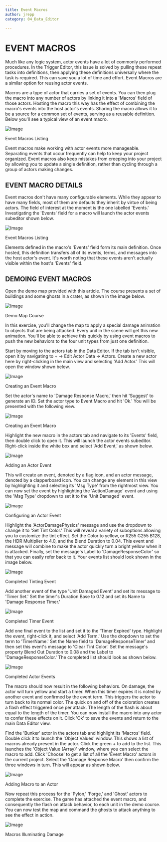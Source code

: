 ```yaml
---
title: Event Macros
author: jrepp
category: 04_Data_Editor

---
```

EVENT MACROS
============

Much like any logic system, actor events have a lot of commonly
performed procedures. In the Trigger Editor, this issue is solved by
pulling these repeat tasks into definitions, then applying these
definitions universally where the task is required. This can save you a
lot of time and effort. Event Macros are a similar option for reusing
actor events.

Macros are a type of actor that carries a set of events. You can then
plug the macro into any number of actors by linking it into a 'Macros'
field of those actors. Hosting the macro this way has the effect of
combining the macro's events into the host actor's events. Sharing the
macro allows it to be a source for a common set of events, serving as a
reusable definition. Below you'll see a typical view of an event macro.

![Image](./065_Event_Macros/image1.png)

Event Macros Listing

Event macros make working with actor events more manageable. Separating
events that occur frequently can help to keep your project organized.
Event macros also keep mistakes from creeping into your project by
allowing you to update a single definition, rather than cycling through
a group of actors making changes.

EVENT MACRO DETAILS
-------------------

Event macros don't have many configurable elements. While they appear to
have many fields, most of them are defaults they inherit by virtue of
being actors. The field of interest at the moment is the one labelled
'Events.' Investigating the 'Events' field for a macro will launch the
actor events subeditor shown below.

![Image](./065_Event_Macros/image2.png)

Event Macros Listing

Elements defined in the macro's 'Events' field form its main definition.
Once hosted, this definition transfers all of its events, terms, and
messages into the host actor's event. It's worth noting that these
events aren't actually visible within the host's 'Events' field.

DEMOING EVENT MACROS
--------------------

Open the demo map provided with this article. The course presents a set
of buildings and some ghosts in a crater, as shown in the image below.

![Image](./065_Event_Macros/image3.png)

Demo Map Course

In this exercise, you'll change the map to apply a special damage
animation to objects that are being attacked. Every unit in the scene
will get this new animation. You'll be able to achieve this quickly by
using event macros to push the new behaviors to the four unit types from
just one definition.

Start by moving to the actors tab in the Data Editor. If the tab isn't
visible, open it by navigating to + -\> Edit Actor Data -\> Actors.
Create a new actor here by right-clicking in the main view and selecting
'Add Actor.' This will open the window shown below.

![Image](./065_Event_Macros/image4.png)

Creating an Event Macro

Set the actor's name to 'Damage Response Macro,' then hit 'Suggest' to
generate an ID. Set the actor type to Event Macro and hit 'Ok.' You will
be presented with the following view.

![Image](./065_Event_Macros/image5.png)

Creating an Event Macro

Highlight the new macro in the actors tab and navigate to its 'Events'
field, then double click to open it. This will launch the actor events
subeditor. Right-click inside the white box and select 'Add Event,' as
shown below.

![Image](./065_Event_Macros/image6.png)

Adding an Actor Event

This will create an event, denoted by a flag icon, and an actor message,
denoted by a clapperboard icon. You can change any element in this view
by highlighting it and selecting its 'Msg Type' from the rightmost view.
You can now set the event by highlighting the 'ActionDamage' event and
using the 'Msg Type' dropdown to set it to the 'Unit Damaged' event.

![Image](./065_Event_Macros/image7.png)

Configuring an Actor Event

Highlight the 'ActorDamagePhysics' message and use the dropdown to
change it to 'Set Tint Color.' This will reveal a variety of suboptions
allowing you to customize the tint effect. Set the Color to yellow, or
R255 G255 B128, the HDR Multiplier to 4.0, and the Blend Duration to
0.04. This event and message will combine to make the actor quickly turn
a bright yellow when it is attacked. Finally, set the message's Label to
'DamageResponseColor' so that you can easily refer back to it. Your
events list should look shown in the image below.

![Image](./065_Event_Macros/image8.png)

Completed Tinting Event

Add another event of the type 'Unit Damaged Event' and set its message
to 'Timer Set.' Set the timer's Duration Base to 0.12 and set its Name
to 'Damage Response Timer.'

![Image](./065_Event_Macros/image9.png)

Completed Timer Event

Add one final event to the list and set it to the 'Timer Expired' type.
Highlight the event, right-click it, and select 'Add Term.' Use the
dropdown to set the term to 'TimerName.' Set the Name field to
'DamageResponseTimer' and then set this event's message to 'Clear Tint
Color.' Set the message's property Blend Out Duration to 0.08 and the
Label to 'DamageResponseColor.' The completed list should look as shown
below.

![Image](./065_Event_Macros/image10.png)

Completed Actor Events

The macro should now result in the following behaviors. On damage, the
actor will turn yellow and start a timer. When this timer expires it is
noted by another event and confirmed by the event term. This triggers
the actor to turn back to its normal color. The quick on and off of the
coloration creates a flash effect triggered once per attack. The length
of the flash is about equal to the length of the timer. You can now
install the macro into any actor to confer these effects on it. Click
'Ok' to save the events and return to the main Data Editor view.

Find the 'Bunker' actor in the actors tab and highlight its 'Macros'
field. Double click it to launch the 'Object Values' window. This shows
a list of macros already present in the actor. Click the green + to add
to the list. This launches the 'Object Value (Array)' window, where you
can select the macro to add. Click 'Choose' to get a list of all the
'Event Macro' actors in the current project. Select the 'Damage Response
Macro' then confirm the three windows in turn. This will appear as shown
below.

![Image](./065_Event_Macros/image11.png)

Adding Macro to an Actor

Now repeat this process for the 'Pylon,' 'Forge,' and 'Ghost' actors to
complete the exercise. The game has attached the event macro, and
consequently the flash on attack behavior, to each unit in the demo
course. You can now test the map and command the ghosts to attack
anything to see the effect in action.

![Image](./065_Event_Macros/image12.png)

Macros Illuminating Damage

